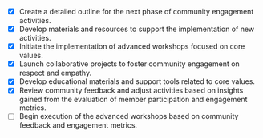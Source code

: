 - [x] Create a detailed outline for the next phase of community engagement activities.
- [x] Develop materials and resources to support the implementation of new activities.
- [x] Initiate the implementation of advanced workshops focused on core values.
- [x] Launch collaborative projects to foster community engagement on respect and empathy.
- [x] Develop educational materials and support tools related to core values.
- [x] Review community feedback and adjust activities based on insights gained from the evaluation of member participation and engagement metrics.
- [ ] Begin execution of the advanced workshops based on community feedback and engagement metrics.